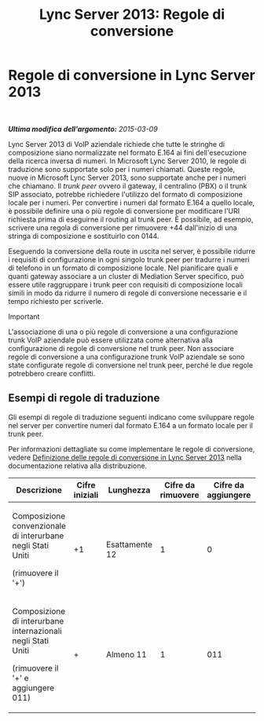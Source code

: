 ﻿---
title: 'Lync Server 2013: Regole di conversione'
TOCTitle: Regole di conversione
ms:assetid: 6e067bd4-4931-4385-81ac-2acae45a16d8
ms:mtpsurl: https://technet.microsoft.com/it-it/library/Gg398520(v=OCS.15)
ms:contentKeyID: 49300908
ms.date: 08/24/2015
mtps_version: v=OCS.15
ms.translationtype: HT
---

# Regole di conversione in Lync Server 2013

 

_**Ultima modifica dell'argomento:** 2015-03-09_

Lync Server 2013 di VoIP aziendale richiede che tutte le stringhe di composizione siano normalizzate nel formato E.164 ai fini dell'esecuzione della ricerca inversa di numeri. In Microsoft Lync Server 2010, le regole di traduzione sono supportate solo per i numeri chiamati. Queste regole, nuove in Microsoft Lync Server 2013, sono supportate anche per i numeri che chiamano. Il *trunk peer* ovvero il gateway, il centralino (PBX) o il trunk SIP associato, potrebbe richiedere l'utilizzo del formato di composizione locale per i numeri. Per convertire i numeri dal formato E.164 a quello locale, è possibile definire una o più regole di conversione per modificare l'URI richiesta prima di eseguirne il routing al trunk peer. È possibile, ad esempio, scrivere una regola di conversione per rimuovere +44 dall'inizio di una stringa di composizione e sostituirlo con 0144.

Eseguendo la conversione della route in uscita nel server, è possibile ridurre i requisiti di configurazione in ogni singolo trunk peer per tradurre i numeri di telefono in un formato di composizione locale. Nel pianificare quali e quanti gateway associare a un cluster di Mediation Server specifico, può essere utile raggruppare i trunk peer con requisiti di composizione locali simili in modo da ridurre il numero di regole di conversione necessarie e il tempo richiesto per scriverle.

> [!IMPORTANT]  
> L'associazione di una o più regole di conversione a una configurazione trunk VoIP aziendale può essere utilizzata come alternativa alla configurazione di regole di conversione nel trunk peer. Non associare regole di conversione a una configurazione trunk VoIP aziendale se sono state configurate regole di conversione nel trunk peer, perché le due regole potrebbero creare conflitti.

## Esempi di regole di traduzione

Gli esempi di regole di traduzione seguenti indicano come sviluppare regole nel server per convertire numeri dal formato E.164 a un formato locale per il trunk peer.

Per informazioni dettagliate su come implementare le regole di conversione, vedere [Definizione delle regole di conversione in Lync Server 2013](lync-server-2013-defining-translation-rules.md) nella documentazione relativa alla distribuzione.


<table>
<colgroup>
<col style="width: 12%" />
<col style="width: 12%" />
<col style="width: 12%" />
<col style="width: 12%" />
<col style="width: 12%" />
<col style="width: 12%" />
<col style="width: 12%" />
<col style="width: 12%" />
</colgroup>
<thead>
<tr class="header">
<th>Descrizione</th>
<th>Cifre iniziali</th>
<th>Lunghezza</th>
<th>Cifre da rimuovere</th>
<th>Cifre da aggiungere</th>
<th>Formato corrispondente</th>
<th>Conversione</th>
<th>Esempio</th>
</tr>
</thead>
<tbody>
<tr class="odd">
<td><p>Composizione convenzionale di interurbane negli Stati Uniti</p>
<p>(rimuovere il '+')</p></td>
<td><p>+1</p></td>
<td><p>Esattamente 12</p></td>
<td><p>1</p></td>
<td><p>0</p></td>
<td><p>^\+(1\d{10})$</p></td>
<td><p>$1</p></td>
<td><p>+14255551010 diventa 14255551010</p></td>
</tr>
<tr class="even">
<td><p>Composizione di interurbane internazionali negli Stati Uniti</p>
<p>(rimuovere il '+' e aggiungere 011)</p></td>
<td><p>+</p></td>
<td><p>Almeno 11</p></td>
<td><p>1</p></td>
<td><p>011</p></td>
<td><p>^\+(\d{9}\d+)$</p></td>
<td><p>011$1</p></td>
<td><p>+441235551010 diventa 011441235551010</p></td>
</tr>
</tbody>
</table>

